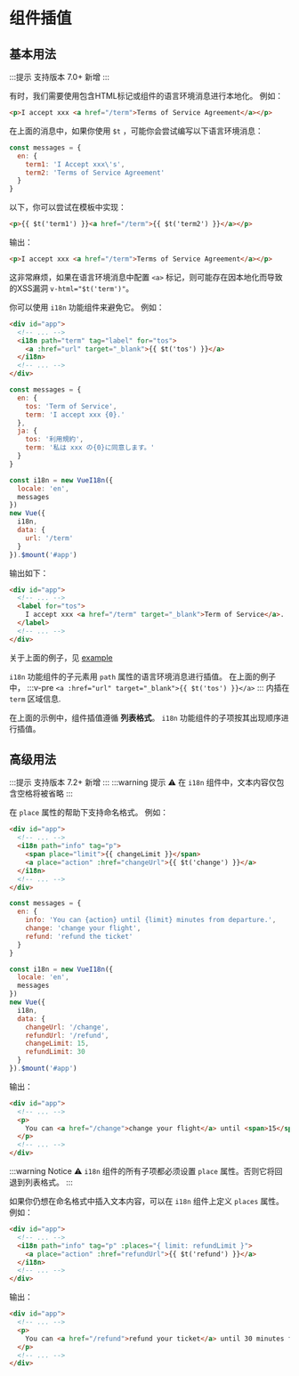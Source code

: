 # 组件插值

## 基本用法

:::提示 支持版本
 7.0+ 新增
:::

有时，我们需要使用包含HTML标记或组件的语言环境消息进行本地化。 例如：

```html
<p>I accept xxx <a href="/term">Terms of Service Agreement</a></p>
```

在上面的消息中，如果你使用 `$t` ，可能你会尝试编写以下语言环境消息：

```js
const messages = {
  en: {
    term1: 'I Accept xxx\'s',
    term2: 'Terms of Service Agreement'
  }
}
```

以下，你可以尝试在模板中实现：

```html
<p>{{ $t('term1') }}<a href="/term">{{ $t('term2') }}</a></p>
```

输出：

```html
<p>I accept xxx <a href="/term">Terms of Service Agreement</a></p>
```

这非常麻烦，如果在语言环境消息中配置 `<a>` 标记，则可能存在因本地化而导致的XSS漏洞 `v-html="$t('term')"`。

你可以使用 `i18n` 功能组件来避免它。 例如：

```html
<div id="app">
  <!-- ... -->
  <i18n path="term" tag="label" for="tos">
    <a :href="url" target="_blank">{{ $t('tos') }}</a>
  </i18n>
  <!-- ... -->
</div>
```
```js
const messages = {
  en: {
    tos: 'Term of Service',
    term: 'I accept xxx {0}.'
  },
  ja: {
    tos: '利用規約',
    term: '私は xxx の{0}に同意します。'
  }
}

const i18n = new VueI18n({
  locale: 'en',
  messages
})
new Vue({
  i18n,
  data: {
    url: '/term'
  }
}).$mount('#app')
```

输出如下：

```html
<div id="app">
  <!-- ... -->
  <label for="tos">
    I accept xxx <a href="/term" target="_blank">Term of Service</a>.
  </label>
  <!-- ... -->
</div>
```

关于上面的例子，见 [example](https://github.com/kazupon/vue-i18n/tree/dev/examples/interpolation)

`i18n` 功能组件的子元素用 `path` 属性的语言环境消息进行插值。 在上面的例子中，
:::v-pre
`<a :href="url" target="_blank">{{ $t('tos') }}</a>`
:::
内插在 `term` 区域信息.

在上面的示例中，组件插值遵循 **列表格式**。 `i18n` 功能组件的子项按其出现顺序进行插值。

## 高级用法

:::提示 支持版本
 7.2+ 新增
:::
:::warning 提示
:warning: 在 `i18n` 组件中，文本内容仅包含空格将被省略
:::

在 `place` 属性的帮助下支持命名格式。 例如：

```html
<div id="app">
  <!-- ... -->
  <i18n path="info" tag="p">
    <span place="limit">{{ changeLimit }}</span>
    <a place="action" :href="changeUrl">{{ $t('change') }}</a>
  </i18n>
  <!-- ... -->
</div>
```
```js
const messages = {
  en: {
    info: 'You can {action} until {limit} minutes from departure.',
    change: 'change your flight',
    refund: 'refund the ticket'
  }
}

const i18n = new VueI18n({
  locale: 'en',
  messages
})
new Vue({
  i18n,
  data: {
    changeUrl: '/change',
    refundUrl: '/refund',
    changeLimit: 15,
    refundLimit: 30
  }
}).$mount('#app')
```

输出：

```html
<div id="app">
  <!-- ... -->
  <p>
    You can <a href="/change">change your flight</a> until <span>15</span> minutes from departure.
  </p>
  <!-- ... -->
</div>
```

:::warning Notice
:warning: `i18n` 组件的所有子项都必须设置 `place` 属性。否则它将回退到列表格式。
:::


如果你仍想在命名格式中插入文本内容，可以在 `i18n` 组件上定义 `places` 属性。例如：

```html
<div id="app">
  <!-- ... -->
  <i18n path="info" tag="p" :places="{ limit: refundLimit }">
    <a place="action" :href="refundUrl">{{ $t('refund') }}</a>
  </i18n>
  <!-- ... -->
</div>
```

输出：

```html
<div id="app">
  <!-- ... -->
  <p>
    You can <a href="/refund">refund your ticket</a> until 30 minutes from departure.
  </p>
  <!-- ... -->
</div>
```
